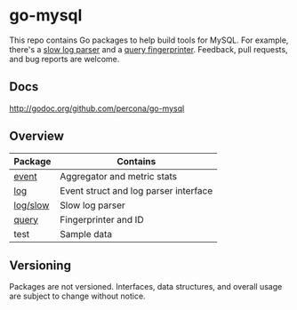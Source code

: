 # go-mysql

This repo contains Go packages to help build tools for MySQL. For example, there's a [slow log parser](https://github.com/percona/go-mysql/tree/master/log/slow) and a [query fingerprinter](https://github.com/percona/go-mysql/tree/master/query). Feedback, pull requests, and bug reports are welcome.

## Docs

http://godoc.org/github.com/percona/go-mysql

## Overview

Package|Contains
-------|--------
[event](http://godoc.org/github.com/percona/go-mysql/event)|Aggregator and metric stats
[log](http://godoc.org/github.com/percona/go-mysql/log)|Event struct and log parser interface
[log/slow](http://godoc.org/github.com/percona/go-mysql/log/slow)|Slow log parser
[query](http://godoc.org/github.com/percona/go-mysql/query)|Fingerprinter and ID
test|Sample data

## Versioning

Packages are not versioned. Interfaces, data structures, and overall usage are subject to change without notice.

